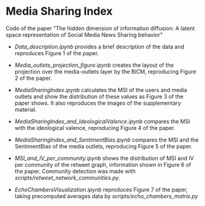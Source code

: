 # Media Sharing Index

Code of the paper "The hidden dimension of information diffusion: A latent space representation of Social Media News Sharing behavior"

- *Data_description.ipynb* provides a brief description of the data and reproduces Figure 1 of the paper.

- *Media_outlets_projection_figure.ipynb* creates the layout of the projection over the media-outlets layer by the BiCM, reproducing Figure 2 of the paper.

- *MediaSharingIndex.ipynb* calculates the MSI of the users and media outlets and show the distribution of these values as Figure 3 of the paper shows. It also reproduces the images of the supplementary material.

- *MediaSharingIndex_and_IdeologicalValence.ipynb* compares the MSI with the ideological valence, reproducing Figure 4 of the paper.

- *MediaSharingIndex_and_SentimentBias.ipynb* compares the MSI and the SentimentBias of the media outlets, reproducing Figure 5 of the paper.

- *MSI_and_IV_per_community.ipynb* shows the distribution of MSI and IV per community of the retweet graph, information shown in Figure 6 of the paper. Community detection was made with *scripts/retweet_network_communities.py*.

- *EchoChambersVisualization.ipynb* reproduces Figure 7 of the paper, taking precomputed averages data by *scripts/echo_chambers_matrix.py* 

